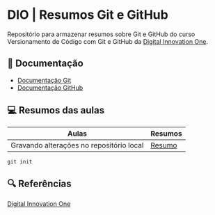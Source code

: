 # DIO | Resumos Git e GitHub

Repositório para armazenar resumos sobre Git e GitHub do curso Versionamento de Código com Git e GitHub da [Digital Innovation One](https://www.dio.me/).

## 📃 Documentação
- [Documentação Git](https://git-scm.com/doc)
- [Documentação GitHub](https://docs.github.com/pt)

## 💻 Resumos das aulas

| Aulas | Resumos |
|-------|---------|
| Gravando alterações no repositório local | [Resumo]() |

```
git init
```

## 🔍 Referências
[Digital Innovation One](https://www.dio.me/)
